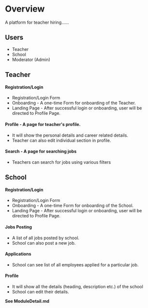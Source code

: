 # Overview

A platform for teacher hiring......


## Users

* Teacher
* School
* Moderator (Admin)


## Teacher


#### Registration/Login
* Registration/Login Form
* Onboarding - A one-time Form for onboarding of the Teacher.
* Landing Page - After successful login or onboarding, user will be directed to Profile Page.
 
 
#### Profile - A page for teacher's profile.
* It will show the personal details and career related details.
* Teacher can also edit individual section in profile.


#### Search - A page for searching jobs
* Teachers can search for jobs using various filters


## School


#### Registration/Login
* Registration/Login Form
* Onboarding - A one-time Form for onboarding of the School.
* Landing Page - After successful login or onboarding, user will be directed to Profile Page.


#### Jobs Posting
* A list of all jobs posted by school.
* School can also post a new job.


#### Applications
* School can see list of all employees applied for a particular job.

#### Profile
* It will show all the details (heading, description etc.) of the school
* School can edit their details.



 **See ModuleDetail.md**
